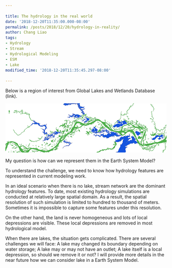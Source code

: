 ```yaml
---
 
title: The hydrology in the real world
date: '2018-12-20T11:35:00.000-08:00'
permalink: /posts/2018/12/20/hydrology-in-reality/
author: Chang Liao
tags:
- Hydrology
- Stream
- Hydrological Modeling
- ESM
- Lake
modified_time: '2018-12-20T11:35:45.297-08:00'

---
```


Below is a region of interest from Global Lakes and Wetlands Database (link). 


![Figure 1](https://github.com/changliao/science/blob/main/_figure/hydrology/lake/lake_stream.png?raw=true)

My question is how can we represent them in the Earth System Model?

To understand the challenge, we need to know how hydrology features are represented in current modeling work.

In an ideal scenario when there is no lake, stream network are the dominant hydrology features.
To date, most existing hydrology simulations are conducted at relatively large spatial domain. As a result, the spatial resolution of such simulation is limited to hundred to thousand of meters. Sometimes it is impossible to capture some features under this resolution.

On the other hand, the land is never homogeneous and lots of local depressions are visible. These local depressions are removed in most hydrological model.

When there are lakes, the situation gets complicated. There are several challenges we will face:
A lake may changed its boundary depending on water storage;
A lake may or may not have an outlet;
A lake itself is a local depression, so should we remove it or not?
I will provide more details in the near future how we can consider lake in a Earth System Model.



